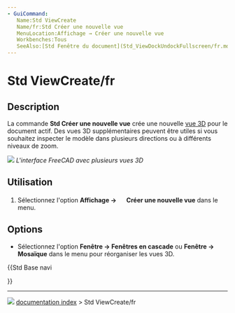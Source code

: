 ```yaml
---
- GuiCommand:
   Name:Std ViewCreate
   Name/fr:Std Créer une nouvelle vue
   MenuLocation:Affichage → Créer une nouvelle vue‏‎
   Workbenches:Tous
   SeeAlso:[Std Fenêtre du document](Std_ViewDockUndockFullscreen/fr.md), [Std Plein écran](Std_ViewFullscreen/fr.md)
---
```


# Std ViewCreate/fr

## Description

La commande **Std Créer une nouvelle vue‏‎** crée une nouvelle [vue 3D](3D_view/fr.md) pour le document actif. Des vues 3D supplémentaires peuvent être utiles si vous souhaitez inspecter le modèle dans plusieurs directions ou à différents niveaux de zoom.

![](images/ViewCreate1.png ) 
*L'interface FreeCAD avec plusieurs vues 3D*

## Utilisation

1.  Sélectionnez l\'option **Affichage → <img src="images/Std_ViewCreate.svg" width=16px> Créer une nouvelle vue‏‎** dans le menu.

## Options

-   Sélectionnez l\'option **Fenêtre → Fenêtres en cascade** ou **Fenêtre → Mosaïque** dans le menu pour réorganiser les vues 3D.





{{Std Base navi

}}



---
![](images/Button_right.svg) [documentation index](../README.md) > Std ViewCreate/fr
